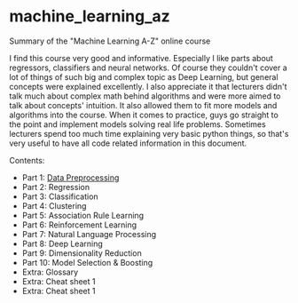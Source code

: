 # machine_learning_az
Summary of the "Machine Learning A-Z" online course

I find this course very good and informative. Especially I like parts about regressors, classifiers and neural networks. Of course they couldn't cover a lot of things of such big and complex topic as Deep Learning, but general concepts were explained excellently. I also appreciate it that lecturers didn't talk much about complex math behind algorithms and were more aimed to talk about concepts' intuition. It also allowed them to fit more models and algorithms into the course. When it comes to practice, guys go straight to the point and implement models solving real life problems. Sometimes lecturers spend too much time explaining very basic python things, so that's very useful to have all code related information in this document.


Contents:
* Part 1: [Data Preprocessing](1_data_preprocessing.md)
* Part 2: Regression
* Part 3: Classification
* Part 4: Clustering
* Part 5: Association Rule Learning
* Part 6: Reinforcement Learning
* Part 7: Natural Language Processing
* Part 8: Deep Learning
* Part 9: Dimensionality Reduction
* Part 10: Model Selection & Boosting
* Extra: Glossary
* Extra: Cheat sheet 1
* Extra: Cheat sheet 1
